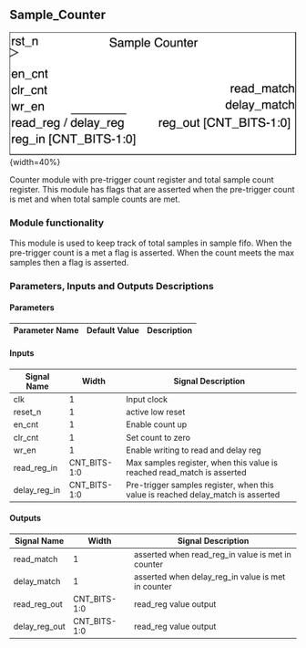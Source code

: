 ## Sample_Counter ##

![Sample_Counter module](Sample_Counter.png){width=40%}

Counter module with pre-trigger count register and total sample count register. This module has flags that are asserted when the pre-trigger count is met and when total sample counts are met.

### Module functionality ###
This module is used to keep track of total samples in sample fifo. When the pre-trigger count is a met a flag is asserted. When the count meets the max samples then a flag is asserted.


### Parameters, Inputs and Outputs Descriptions ###
<!--- Nitty gritty module functionality stuff --->

#### Parameters ####

Parameter Name | Default Value | Description
--------------------- | ----------------------------- | -------------------------------------------------------------------------------------------

#### Inputs ####

Signal Name | Width | Signal Description
--------------------- | ----------------------------- | -------------------------------------------------------------------------------------------
clk | 1 | Input clock
reset_n | 1 | active low reset
en_cnt | 1 | Enable count up
clr_cnt | 1 | Set count to zero
wr_en | 1 | Enable writing to read and delay reg
read_reg_in | CNT_BITS-1:0| Max samples register, when this value is reached read_match is asserted
delay_reg_in | CNT_BITS-1:0| Pre-trigger samples register, when this value is reached delay_match is asserted

#### Outputs ####

Signal Name | Width | Signal Description
--------------------- | ----------------------------- | -------------------------------------------------------------------------------------------
read_match|1| asserted when read_reg_in value is met in counter
delay_match|1| asserted when delay_reg_in value is met in counter
read_reg_out|CNT_BITS-1:0| read_reg value output
delay_reg_out|CNT_BITS-1:0| read_reg value output